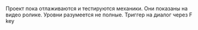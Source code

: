 Проект пока отлаживаются и тестируются механики. Они показаны на видео ролике. Уровни разумеется не полные.  Триггер на диалог через F key


